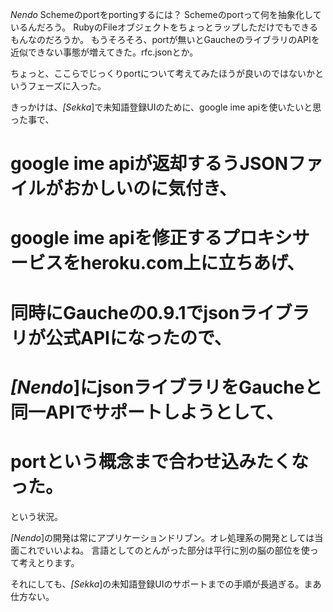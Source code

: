*Nendo* Schemeのportをportingするには？
Schemeのportって何を抽象化しているんだろう。
RubyのFileオブジェクトをちょっとラップしただけでもできるもんなのだろうか。
もうそろそろ、portが無いとGaucheのライブラリのAPIを近似できない事態が増えてきた。rfc.jsonとか。

ちょっと、ここらでじっくりportについて考えてみたほうが良いのではないかというフェーズに入った。

きっかけは、*[Sekka*]で未知語登録UIのために、google ime apiを使いたいと思った事で、
# google ime apiが返却するうJSONファイルがおかしいのに気付き、
# google ime apiを修正するプロキシサービスをheroku.com上に立ちあげ、
# 同時にGaucheの0.9.1でjsonライブラリが公式APIになったので、
# *[Nendo*]にjsonライブラリをGaucheと同一APIでサポートしようとして、
# portという概念まで合わせ込みたくなった。
という状況。

*[Nendo*]の開発は常にアプリケーションドリブン。オレ処理系の開発としては当面これでいいよね。
言語としてのとんがった部分は平行に別の脳の部位を使って考えとります。

それにしても、*[Sekka*]の未知語登録UIのサポートまでの手順が長過ぎる。まあ仕方ない。
